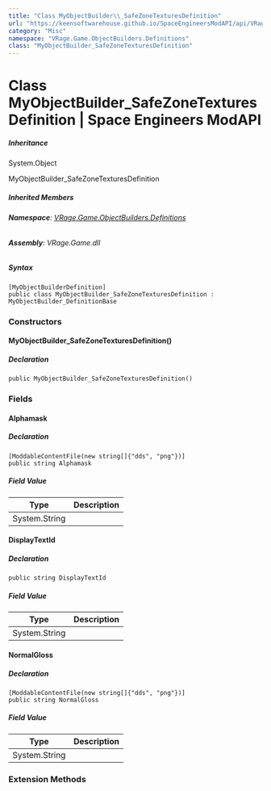 ```yaml
---
title: "Class MyObjectBuilder\\_SafeZoneTexturesDefinition"
url: "https://keensoftwarehouse.github.io/SpaceEngineersModAPI/api/VRage.Game.ObjectBuilders.Definitions.MyObjectBuilder_SafeZoneTexturesDefinition.html"
category: "Misc"
namespace: "VRage.Game.ObjectBuilders.Definitions"
class: "MyObjectBuilder_SafeZoneTexturesDefinition"
---
```


# Class MyObjectBuilder\_SafeZoneTexturesDefinition | Space Engineers ModAPI

##### Inheritance

System.Object

MyObjectBuilder\_SafeZoneTexturesDefinition

##### Inherited Members

###### **Namespace**: [VRage.Game.ObjectBuilders.Definitions](https://keensoftwarehouse.github.io/SpaceEngineersModAPI/api/VRage.Game.ObjectBuilders.Definitions.html)

###### **Assembly**: VRage.Game.dll

##### Syntax

```
[MyObjectBuilderDefinition]
public class MyObjectBuilder_SafeZoneTexturesDefinition : MyObjectBuilder_DefinitionBase
```

### Constructors

#### MyObjectBuilder\_SafeZoneTexturesDefinition()

##### Declaration

```
public MyObjectBuilder_SafeZoneTexturesDefinition()
```

### Fields

#### Alphamask

##### Declaration

```
[ModdableContentFile(new string[]{"dds", "png"})]
public string Alphamask
```

##### Field Value

| Type | Description |
| --- | --- |
| System.String |     |

#### DisplayTextId

##### Declaration

```
public string DisplayTextId
```

##### Field Value

| Type | Description |
| --- | --- |
| System.String |     |

#### NormalGloss

##### Declaration

```
[ModdableContentFile(new string[]{"dds", "png"})]
public string NormalGloss
```

##### Field Value

| Type | Description |
| --- | --- |
| System.String |     |

### Extension Methods